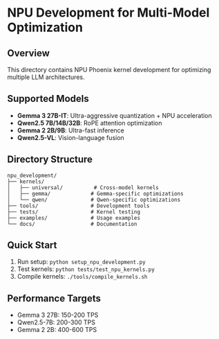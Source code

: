 # NPU Development for Multi-Model Optimization

## Overview
This directory contains NPU Phoenix kernel development for optimizing multiple LLM architectures.

## Supported Models
- **Gemma 3 27B-IT**: Ultra-aggressive quantization + NPU acceleration
- **Qwen2.5 7B/14B/32B**: RoPE attention optimization
- **Gemma 2 2B/9B**: Ultra-fast inference
- **Qwen2.5-VL**: Vision-language fusion

## Directory Structure
```
npu_development/
├── kernels/
│   ├── universal/          # Cross-model kernels
│   ├── gemma/             # Gemma-specific optimizations
│   └── qwen/              # Qwen-specific optimizations
├── tools/                 # Development tools
├── tests/                 # Kernel testing
├── examples/              # Usage examples
└── docs/                  # Documentation
```

## Quick Start
1. Run setup: `python setup_npu_development.py`
2. Test kernels: `python tests/test_npu_kernels.py`
3. Compile kernels: `./tools/compile_kernels.sh`

## Performance Targets
- Gemma 3 27B: 150-200 TPS
- Qwen2.5-7B: 200-300 TPS  
- Gemma 2 2B: 400-600 TPS
